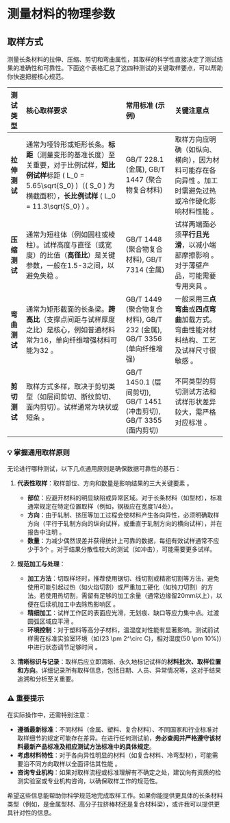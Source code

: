 # 测量材料的物理参数

## 取样方式

测量长条材料的拉伸、压缩、剪切和弯曲属性，其取样的科学性直接决定了测试结果的准确性和可靠性。下面这个表格汇总了这四种测试的关键取样要点，可以帮助你快速把握核心规范。

| **测试类型** | **核心取样要求** | **常用标准 (示例)** | **关键注意点** |
| :--- | :--- | :--- | :--- |
| **拉伸测试** | 通常为哑铃形或矩形长条。**标距**（测量变形的基准长度）至关重要，对于比例试样，**短比例试样**标距 \( L_0 = 5.65\sqrt{S_0} \)（\( S_0 \) 为横截面积），**长比例试样** \( L_0 = 11.3\sqrt{S_0} \) 。 | GB/T 228.1 (金属), GB/T 1447 (聚合物复合材料)  | 取样方向应明确（如纵向、横向），因为材料可能存在各向异性 。加工时需避免过热或冷作硬化影响材料性能 。 |
| **压缩测试** | 通常为短柱体（例如圆柱或棱柱）。试样高度与直径（或宽度）的比值（**高径比**）是关键参数，一般在1.5-3之间，以避免失稳 。 | GB/T 1448 (聚合物复合材料), GB/T 7314 (金属) | 试样两端面必须**平行且光滑**，以减小端部摩擦影响 。对于薄壁产品，可能需要专用夹具 。 |
| **弯曲测试** | 通常为矩形截面的长条梁。**跨高比**（支撑点间距与试样厚度之比）是核心，例如普通材料常为16，单向纤维增强材料可能为32 。 | GB/T 1449 (聚合物复合材料), GB/T 232 (金属), GB/T 3356 (单向纤维增强)  | 一般采用**三点弯曲**或**四点弯曲**加载方式。弯曲性能对材料结构、工艺及试样尺寸很敏感 。 |
| **剪切测试** | 取样方式多样，取决于剪切类型（如层间剪切、断纹剪切、面内剪切）。试样通常为块状或短条 。 | GB/T 1450.1 (层间剪切), GB/T 1451 (冲击剪切), GB/T 3355 (面内剪切)  | 不同类型的剪切测试方法和试样形状差异较大，需严格对应标准 。 |

### 💡 掌握通用取样原则

无论进行哪种测试，以下几点通用原则是确保数据可靠性的基石：

1. **代表性取样**：取样部位、方向和数量是影响结果的三大关键要素 。
    * **部位**：应避开材料的明显缺陷或异常区域。对于长条材料（如型材），标准通常规定在特定位置取样（例如，钢板应在宽度1/4处）。
    * **方向**：由于轧制、挤压等加工过程会使材料产生各向异性，必须明确取样方向（平行于轧制方向的纵向试样，或垂直于轧制方向的横向试样），并在报告中注明 。
    * **数量**：为减少偶然误差并获得统计上可靠的数据，每组有效试样通常不应少于3个 。对于结果分散性较大的测试（如冲击），可能需要更多试样。

2. **规范加工与处理**：
    * **加工方法**：切取样坯时，推荐使用锯切、线切割或精密切割等方法，避免使用可能引起过热（如火焰切割）或严重加工硬化（如钝刀切割）的方法。若使用热切割，需留有足够的加工余量（通常边缘留20mm以上），以便在后续机加工中去除热影响区 。
    * **精细加工**：试样工作区的表面应光滑，无划痕、缺口等应力集中点。过渡圆弧区域应平滑 。
    * **环境控制**：对于塑料等高分子材料，温湿度对性能有显著影响。测试前试样需在标准实验室环境（如\(23 \pm 2^\circ C\)，相对湿度\(50 \pm 10\%\)）中进行状态调节足够时间 。

3. **清晰标识与记录**：取样后应立即清晰、永久地标记试样的**材料批次、取样位置和方向**。详细记录所有取样信息，包括日期、人员、异常情况等，这对于结果追溯和分析至关重要。

### ⚠️ 重要提示

在实际操作中，还需特别注意：

* **遵循最新标准**：不同材料（金属、塑料、复合材料）、不同国家和行业标准对取样细节的规定可能存在差异。在进行任何测试前，**务必查阅并严格遵守该材料最新产品标准及相应测试方法标准中的具体规定**。
* **考虑材料特性**：对于各向异性明显的材料（如复合材料、冷弯型材），可能需要沿不同方向取样以全面评估其性能 。
* **咨询专业机构**：如果对取样流程或标准理解有不确定之处，建议向有资质的检测实验室或专业机构咨询，以确保取样工作的规范性。

希望这些信息能帮助你科学规范地完成取样工作。如果你能提供更具体的长条材料类型（例如，是金属型材、高分子拉挤棒材还是复合材料梁），或许我可以提供更具针对性的信息。
